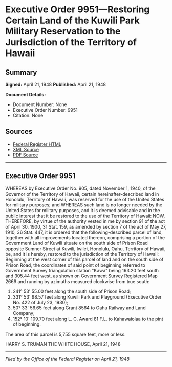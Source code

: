 # Executive Order 9951—Restoring Certain Land of the Kuwili Park Military Reservation to the Jurisdiction of the Territory of Hawaii

## Summary

**Signed:** April 21, 1948
**Published:** April 21, 1948

**Document Details:**
- Document Number: None
- Executive Order Number: 9951
- Citation: None

## Sources
- [Federal Register HTML](https://www.presidency.ucsb.edu/documents/executive-order-9951-restoring-certain-land-the-kuwili-park-military-reservation-the)
- [XML Source](None)
- [PDF Source](None)

---

## Executive Order 9951

WHEREAS by Executive Order No. 905, dated November 1, 1940, of the Governor of the Territory of Hawaii, certain hereinafter-described land in Honolulu, Territory of Hawaii, was reserved for the use of the United States for military purposes; and
WHEREAS such land is no longer needed by the United States for military purposes, and it is deemed advisable and in the public interest that it be restored to the use of the Territory of Hawaii:
NOW, THEREFORE, by virtue of the authority vested in me by section 91 of the act of April 30, 1900, 31 Stat. 159, as amended by section 7 of the act of May 27, 1910, 36 Stat. 447, it is ordered that the following-described parcel of land, together with all improvements located thereon, comprising a portion of the Government Land of Kuwili situate on the south side of Prison Road opposite Sumner Street at Kuwili, Iwilei, Honolulu, Oahu, Territory of Hawaii, be, and it is hereby, restored to the jurisdiction of the Territory of Hawaii:
Beginning at the west corner of this parcel of land and on the south side of Prison Road, the coordinates of said point of beginning referred to Government Survey triangulation station "Kawa" being 163.20 feet south and 305.44 feet west, as shown on Government Survey Registered Map 2669 and running by azimuths measured clockwise from true south:
1. 241° 53' 55.00 feet along the south side of Prison Road;
2. 331° 53' 98.57 feet along Kuwili Park and Playground (Executive Order No. 422 of July 23, 1930);
3. 50° 33' 56.65 feet along Grant 8564 to Oahu Railway and Land Company;
4. 152° 10' 109.70 feet along L. C. Award 81 F.L. to Kahawaiolaa to the pint of beginning.

The area of this parcel is 5,755 square feet, more or less.

HARRY S. TRUMAN
THE WHITE HOUSE,
April 21, 1948

---

*Filed by the Office of the Federal Register on April 21, 1948*
